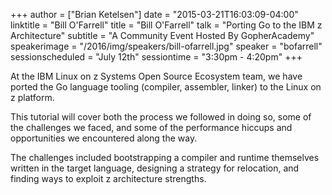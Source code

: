 +++
author = ["Brian Ketelsen"]
date = "2015-03-21T16:03:09-04:00"
linktitle = "Bill O'Farrell"
title = "Bill O'Farrell"
talk = "Porting Go to the IBM z Architecture"
subtitle = "A Community Event Hosted By GopherAcademy"
speakerimage = "/2016/img/speakers/bill-ofarrell.jpg"
speaker = "bofarrell"
sessionscheduled = "July 12th"
sessiontime = "3:30pm - 4:20pm"
+++

At the IBM Linux on z Systems Open Source Ecosystem team, we have ported the Go language tooling (compiler, assembler, linker) to the Linux on z platform.

This tutorial will cover both the process we followed in doing so, some of the challenges we faced, and some of the performance hiccups and opportunities we encountered along the way.

The challenges included bootstrapping a compiler and runtime themselves written in the target language, designing a strategy for relocation, and finding ways to exploit z architecture strengths.
